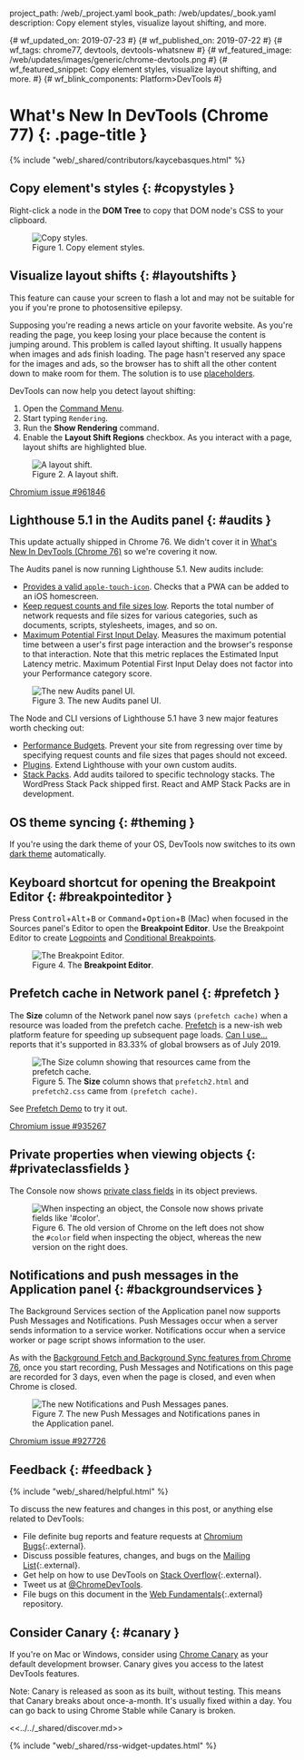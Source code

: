 project_path: /web/_project.yaml
book_path: /web/updates/_book.yaml
description: Copy element styles, visualize layout shifting, and more.

{# wf_updated_on: 2019-07-23 #}
{# wf_published_on: 2019-07-22 #}
{# wf_tags: chrome77, devtools, devtools-whatsnew #}
{# wf_featured_image: /web/updates/images/generic/chrome-devtools.png #}
{# wf_featured_snippet: Copy element styles, visualize layout shifting, and more. #}
{# wf_blink_components: Platform>DevTools #}

# What's New In DevTools (Chrome 77) {: .page-title }

{% include "web/_shared/contributors/kaycebasques.html" %}

## Copy element's styles {: #copystyles }

Right-click a node in the **DOM Tree** to copy that DOM node's CSS to your clipboard.

<figure>
  <img src="/web/updates/images/2019/07/copystyles.png"
       alt="Copy styles."/>
  <figcaption>
    Figure 1. Copy element styles.
  </figcaption>
</figure>

<!-- https://chromium.googlesource.com/chromium/src/+/3acba91a70ebe1c21a0c29759309abf8aaa2ac99 -->

## Visualize layout shifts {: #layoutshifts }

<aside class="warning">
  This feature can cause your screen to flash a lot and may not be suitable for you if you're prone to
  photosensitive epilepsy.
</aside>

[placeholders]: /web/fundamentals/performance/lazy-loading-guidance/images-and-video/#layout_shifting_and_placeholders

Supposing you're reading a news article on your favorite website. As you're reading the page, you 
keep losing your place because the content is jumping around. This problem is called layout 
shifting. It usually happens when images and ads finish loading. The page hasn't reserved any 
space for the images and ads, so the browser has to shift all the other content down to 
make room for them. The solution is to use [placeholders][placeholders].

DevTools can now help you detect layout shifting:

1. Open the [Command Menu](/web/tools/chrome-devtools/command-menu).
1. Start typing `Rendering`.
1. Run the **Show Rendering** command.
1. Enable the **Layout Shift Regions** checkbox. As you interact with a page, layout shifts 
   are highlighted blue.

<figure>
  <img src="/web/updates/images/2019/07/layoutshift.png"
       alt="A layout shift."/>
  <figcaption>
    Figure 2. A layout shift.
  </figcaption>
</figure>

[Chromium issue #961846](https://crbug.com/961846)

## Lighthouse 5.1 in the Audits panel {: #audits }

<aside class="note">
  This update actually shipped in Chrome 76. We didn't cover it in
  <a href="/web/updates/2019/05/devtools">What's New In DevTools (Chrome 76)</a> so we're
  covering it now.
</aside>

The Audits panel is now running Lighthouse 5.1. New audits include:

[safari]: /web/fundamentals/design-and-ux/browser-customization/#safari
[FID]: /web/updates/2018/05/first-input-delay

* [Provides a valid `apple-touch-icon`][safari]. Checks that a PWA can be added to an iOS
  homescreen.
* [Keep request counts and file sizes low](/web/tools/lighthouse/audits/budgets). Reports 
  the total number of network requests and file sizes for various categories, such as
  documents, scripts, stylesheets, images, and so on.
* [Maximum Potential First Input Delay][FID]. Measures the maximum potential time between a user's
  first page interaction and the browser's response to that interaction. Note that this metric
  replaces the Estimated Input Latency metric. Maximum Potential First Input Delay does not
  factor into your Performance category score.

<figure>
  <img src="/web/updates/images/2019/07/audits.png"
       alt="The new Audits panel UI."/>
  <figcaption>
    Figure 3. The new Audits panel UI.
  </figcaption>
</figure>

The Node and CLI versions of Lighthouse 5.1 have 3 new major features worth checking out:

* [Performance Budgets](/web/tools/lighthouse/audits/budgets). Prevent your site from regressing
  over time by specifying request counts and file sizes that pages should not exceed.
* [Plugins](https://github.com/GoogleChrome/lighthouse/blob/master/docs/plugins.md). Extend
  Lighthouse with your own custom audits.
* [Stack Packs](https://github.com/GoogleChrome/lighthouse-stack-packs). Add audits tailored
  to specific technology stacks. The WordPress Stack Pack shipped first. React and AMP Stack
  Packs are in development.

<!-- https://chromium.googlesource.com/chromium/src/+/ab2bd77915e3120a8e2f33fab1c804f4d2935b92 -->

## OS theme syncing {: #theming }

[dark]: /web/tools/chrome-devtools/customize/dark-theme

If you're using the dark theme of your OS, DevTools now switches to its own [dark theme][dark]
automatically.

## Keyboard shortcut for opening the Breakpoint Editor {: #breakpointeditor }

[logpoints]: /web/updates/2019/01/devtools#logpoints
[conditionalbreakpoints]: /web/tools/chrome-devtools/javascript/breakpoints#conditional-loc

Press <kbd>Control</kbd>+<kbd>Alt</kbd>+<kbd>B</kbd> or 
<kbd>Command</kbd>+<kbd>Option</kbd>+<kbd>B</kbd> (Mac) when focused in the Sources panel's
Editor to open the **Breakpoint Editor**. Use the Breakpoint Editor to create 
[Logpoints][logpoints] and [Conditional Breakpoints][conditionalbreakpoints].

<figure>
  <img src="/web/updates/images/2019/07/breakpointeditor.png"
       alt="The Breakpoint Editor."/>
  <figcaption>
    Figure 4. The <b>Breakpoint Editor</b>.
  </figcaption>
</figure>

<!-- https://chromium.googlesource.com/chromium/src/+/fa85b87f00a78cf1de99ef5f5091186670beccba -->

## Prefetch cache in Network panel {: #prefetch }

[caniuse]: https://caniuse.com/#feat=link-rel-prefetch
[prefetch]: /web/fundamentals/performance/resource-prioritization#prefetch

The **Size** column of the Network panel now says `(prefetch cache)` when a resource was loaded from
the prefetch cache. [Prefetch][prefetch] is a new-ish web platform feature for speeding up subsequent
page loads. [Can I use...][caniuse] reports that it's supported in 83.33% of global browsers as of July 2019.

<figure>
  <img src="/web/updates/images/2019/07/prefetch.png"
       alt="The Size column showing that resources came from the prefetch cache."/>
  <figcaption>
    Figure 5. The <b>Size</b> column shows that <code>prefetch2.html</code> and
    <code>prefetch2.css</code> came from <code>(prefetch cache)</code>.
  </figcaption>
</figure>

See [Prefetch Demo](https://devtools.glitch.me/wndt77/prefetch1.html) to try it out.

[Chromium issue #935267](https://crbug.com/935267)

## Private properties when viewing objects {: #privateclassfields }

The Console now shows [private class fields](https://v8.dev/features/class-fields#private-class-fields)
in its object previews.

<figure>
  <img src="/web/updates/images/2019/07/privatefields.png"
       alt="When inspecting an object, the Console now shows private fields like '#color'."/>
  <figcaption>
    Figure 6. The old version of Chrome on the left does not show the 
    <code>#color</code> field when inspecting the object, whereas the new version on the 
    right does.
  </figcaption>
</figure>

<!-- https://chromium.googlesource.com/chromium/src/+/2a2a6dc55caa33f524f49025028c3ceb428c2909 -->

## Notifications and push messages in the Application panel {: #backgroundservices }

The Background Services section of the Application panel now supports Push Messages and 
Notifications. Push Messages occur when a server sends information to a service worker. 
Notifications occur when a service worker or page script shows information to the user.

[background]: /web/updates/2019/05/devtools#background

As with the [Background Fetch and Background Sync features from Chrome 76][background], once
you start recording, Push Messages and Notifications on this page are recorded for 3 days, even
when the page is closed, and even when Chrome is closed.

<figure>
  <img src="/web/updates/images/2019/07/backgroundservices.png"
       alt="The new Notifications and Push Messages panes."/>
  <figcaption>
    Figure 7. The new Push Messages and Notifications panes in the Application panel.
  </figcaption>
</figure>

[Chromium issue #927726](https://crbug.com/927726)

## Feedback {: #feedback }

[ML]: https://groups.google.com/forum/#!forum/google-chrome-developer-tools
[WF]: https://github.com/google/webfundamentals/issues/new
[SO]: https://stackoverflow.com/questions/tagged/google-chrome-devtools

{% include "web/_shared/helpful.html" %}

To discuss the new features and changes in this post, or anything else related to DevTools:

* File definite bug reports and feature requests at [Chromium Bugs](https://crbug.com){:.external}.
* Discuss possible features, changes, and bugs on the [Mailing List][ML]{:.external}.
* Get help on how to use DevTools on [Stack Overflow][SO]{:.external}.
* Tweet us at [@ChromeDevTools](https://twitter.com/chromedevtools).
* File bugs on this document in the [Web Fundamentals][WF]{:.external} repository.

## Consider Canary {: #canary }

[canary]: https://www.google.com/chrome/browser/canary.html

If you're on Mac or Windows, consider using [Chrome Canary][canary] as your default
development browser. Canary gives you access to the latest DevTools features.

Note: Canary is released as soon as its built, without testing. This means that Canary
breaks about once-a-month. It's usually fixed within a day. You can go back to using Chrome
Stable while Canary is broken.

<<../../_shared/discover.md>>

{% include "web/_shared/rss-widget-updates.html" %}
